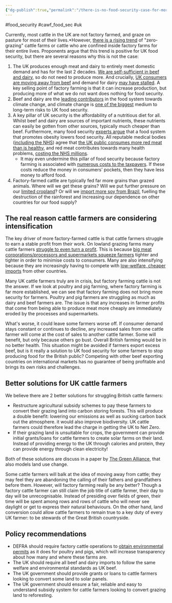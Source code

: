```yaml
---
{"dg-publish":true,"permalink":"/there-is-no-food-security-case-for-more-factory-farming-cattle/","tags":["#animal_feed - food_security - factory_farming - cows - environment_land","#food_security","#cawf_food_sec","#uk"],"created":"2025-10-23T17:42:41.953+01:00","updated":"2025-10-23T19:18:51.189+01:00"}
---
```


#food_security #cawf_food_sec #uk 

Currently, most cattle in the UK are not factory farmed, and graze on pasture for most of their lives.*However, [there is a rising trend](https://www.bbc.co.uk/news/articles/cy4ldkpz1klo) of "zero-grazing" cattle farms or cattle who are confined inside factory farms for their entire lives. Proponents argue that this trend is positive for UK food security, but there are several reasons why this is not the case:

1. The UK produces enough meat and dairy to entirely meet domestic demand and has for the last 2 decades. [We are self-sufficient in beef and dairy](https://assets.publishing.service.gov.uk/media/6756e355d89258d2868dae76/United_Kingdom_Food_Security_Report_2024_11dec2024_web_accessible.pdf), so do not need to produce more. And crucially, [UK consumers are moving away from beef](https://ourworldindata.org/grapher/per-capita-meat-consumption-by-type-kilograms-per-year?facet=metric&country=~GBR) and demand for dairy [may have stalled](https://ourworldindata.org/grapher/milk-production-tonnes?tab=chart&stackMode=relative&country=~GBR). A key selling point of factory farming is that it can increase production, but producing more of what we do not want does nothing for food security. 
2. Beef and dairy are the [leading contributors](https://www.science.org/doi/10.1126/science.aaq0216) in the food system towards climate change, and climate change is [one of the biggest](https://assets.publishing.service.gov.uk/media/6756e355d89258d2868dae76/United_Kingdom_Food_Security_Report_2024_11dec2024_web_accessible.pdf) medium to long-term risks to UK food security. 
3. A key pillar of UK security is the affordability of a nutritious diet for all. Whilst beef and dairy are sources of important nutrients, these nutrients can easily be gotten from other sources, typically much cheaper than beef. Furthermore, many food security [experts argue](https://www.nationalfoodstrategy.org/wp-content/uploads/2020/08/4_NFS_Report_spv_Ch3_Health.pdf) that a food system that promotes obesity lowers food security. All reputable medical bodies ([including the NHS](https://www.nhs.uk/live-well/eat-well/food-types/meat-nutrition/)) agree that [the UK public consumes more red meat than is healthy](https://eatforum.org/eat-lancet-commission/), and red meat contributes towards many health problems, [costing the NHS millions](https://www.conservativeanimalwelfarefoundation.org/resources/the-2-billion-nhs-windfall-why-meat-reduction-matters/).
	- It may even undermine this pillar of food security because factory farming is associated with [numerous costs to the taxpayers](https://www.conservativeanimalwelfarefoundation.org/factory-farming/the-conservative-animal-welfare-foundation-cawf-has-published-a-landmark-new-report-revealing-the-hidden-costs-of-factory-farms-to-the-uk-taxpayer-using-publicly-available-uk-governme/). If these costs reduce the money in consumers' pockets, then they have less money to afford food. 
4. Factory-farmed cattle are typically fed far more grains than grazed animals. Where will we get these grains? Will we put further pressure on our [limited cropland](https://www.wwf.org.uk/sites/default/files/2022-06/future_of_feed_summary.pdf)? Or will we [import more soy from Brazil](https://landworkersalliance.org.uk/soy-no-more/), fuelling the destruction of the rainforest and increasing our dependence on other countries for our food supply? 

## The real reason cattle farmers are considering intensification
The key driver of more factory-farmed cattle is that cattle farmers struggle to earn a stable profit from their work. On lowland grazing farms many cattle farmers [struggle to even turn a profit](https://www.gov.uk/government/statistics/farm-business-income/farm-business-income-by-type-of-farm-in-england-202324). This is because [big meat corporations/processors and supermarkets squeeze farmers](https://www.thebureauinvestigates.com/stories/2018-05-29/inside-britains-new-intensive-agriculture-sector-beef-lots/) tighter and tighter in order to minimise costs to consumers. Many are also intensifying because they are increasingly having to compete with [low-welfare, cheaper imports](https://www.thebureauinvestigates.com/stories/2018-05-29/inside-britains-new-intensive-agriculture-sector-beef-lots/) from other countries. 

Many UK cattle farmers truly are in crisis, but factory farming cattle is not the answer. If we look at poultry and pig farming, where factory farming is far more established, we can see that factory farming does not bring more security for farmers. Poultry and pig farmers are struggling as much as dairy and beef farmers are. The issue is that any increases in farmer profits that come from being able to produce meat more cheaply are immediately eroded by the processes and supermarkets. 

What's worse, it could leave some farmers worse off. If consumer demand stays constant or continues to decline, any increased sales from one cattle farmer will come at the cost of sales to another cattle farmer. Some will benefit, but only because others go bust. Overall British farming would be in no better health. This situation might be avoided if farmers export excess beef, but is it really a solution to UK food security for some farmers to stop producing food for the British public? Competing with other beef exporting countries on international markets has no guarantee of being profitable and brings its own risks and challenges. 

## Better solutions for UK cattle farmers
We believe there are 2 better solutions for struggling British cattle farmers: 
- Restructure agricultural subsidy schemes to pay these farmers to convert their grazing land into carbon storing forests. This will produce a double benefit: lowering our emissions as well as sucking carbon back out the atmosphere. it would also improve biodiversity. UK cattle farmers could therefore lead the charge in getting the UK to Net Zero.
- If their grazing land is unsuitable for crops, the government can provide initial grants/loans for cattle farmers to create solar farms on their land. Instead of providing energy to the UK through calories and protein, they can provide energy through clean electricity!

Both of these solutions are discuss in a paper by [The Green Alliance](https://green-alliance.org.uk/wp-content/uploads/2023/01/Shaping-UK-land-use.pdf), that also models land use change.

Some cattle farmers will balk at the idea of moving away from cattle; they may feel they are abandoning the calling of their fathers and grandfathers before them. However, will factory farming really be any better? Though a factory cattle farmer can still claim the job title of cattle farmer, their day to day will be unrecognisable. Instead of presiding over fields of green, their time will be spent among rows and rows of cattle who will never see daylight or get to express their natural behaviours. On the other hand, land conversion could allow cattle farmers to remain true to a key duty of every UK farmer: to be stewards of the Great British countryside. 

## Policy recommendations
- DEFRA should require factory cattle operations to [obtain environmental permits](https://www.gov.uk/guidance/check-if-you-need-an-environmental-permit) as it does for poultry and pigs, which will increase transparency about how many and where these farms are.
- The UK should require all beef and dairy imports to follow the same welfare and environmental standards as UK beef.
- The UK government should provide grants or loans to cattle farmers looking to convert some land to solar panels.
- The UK government should ensure a fair, reliable and easy to understand subsidy system for cattle farmers looking to convert grazing land to reforesting.